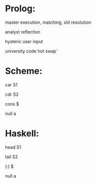 # Prolog:


master    execution, matching, sld resolution

analyst   reflection

hysteric  user input

university  code hot swap`



# Scheme:

car S1

cdr S2

cons  $

null  a


# Haskell:

head  S1

tail  S2

(:) $

null  a




